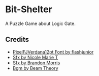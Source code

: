 # Bit-Shelter
A Puzzle Game about Logic Gate.

## Credits

* [PixelFJVerdana12pt Font by flashjunior](https://www.1001fonts.com/pix-pixelfjverdana12pt-font.html)
* [Sfx by Nicole Marie T](https://opengameart.org/content/light-switch-on-sfx-sound-effect)
* [Sfx by Brandon Morris](https://opengameart.org/content/completion-sound)
* [Bgm by Beam Theory](https://opengameart.org/content/bit-space-ftl-inspired-loop-0)

